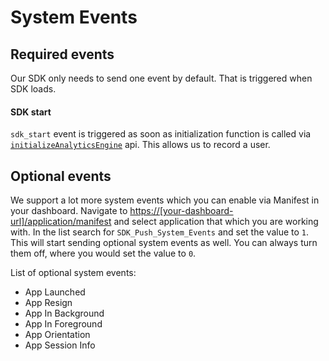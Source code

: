 # System Events

## Required events
Our SDK only needs to send one event by default. That is triggered when SDK loads.

#### SDK start
`sdk_start` event is triggered as soon as initialization function is called via [`initializeAnalyticsEngine`](/api.md#init) api. This allows us to record a user.


## Optional events
We support a lot more system events which you can enable via Manifest in your dashboard. Navigate to [https://[your-dashboard-url]/application/manifest]() and select application that which you are working with. In the list search for `SDK_Push_System_Events` and set the value to `1`. This will start sending optional system events as well. You can always turn them off, where you would set the value to `0`.

List of optional system events:
- App Launched
- App Resign
- App In Background
- App In Foreground
- App Orientation
- App Session Info